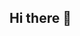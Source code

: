 ## Hi there 👋

<!--
**irisrl/irisrl** is a ✨ _special_ ✨ repository because its `README.md` (this file) appears on your GitHub profile.

Here are some ideas to get you started:

- 🔭 I’m currently working on developing prefessional skills to land better jobs.
- 🌱 I’m currently learning Pythons, HTML and CSS.
- 👯 I’m looking to collaborate on learning together and build projects :)
- 🤔 I’m looking for help with (not sure yet)
- 💬 Ask me about my study in Germany, Taiwan, bubble tea or just anything ;)
- 📫 How to reach me: ihsuiris@gmail.com
- 😄 Pronouns: she/her
- ⚡ Fun fact: I did acrobatics for 8 years in my life.
-->

